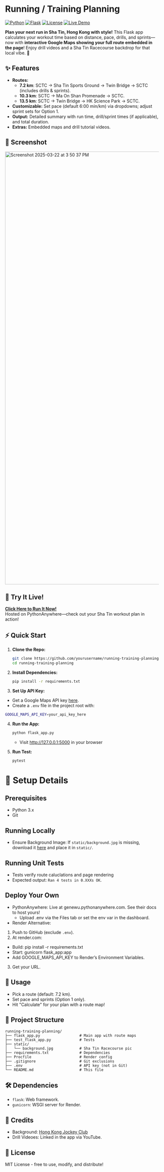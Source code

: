 # Running / Training Planning

[![Python](https://img.shields.io/badge/Python-3.x-blue.svg)](https://www.python.org/)
[![Flask](https://img.shields.io/badge/Flask-2.x-green.svg)](https://flask.palletsprojects.com/)
[![License](https://img.shields.io/badge/License-MIT-yellow.svg)](https://opensource.org/licenses/MIT)
[![Live Demo](https://img.shields.io/badge/Try%20It%20Now-https://genewu.pythonanywhere.com-brightgreen)](https://genewu.pythonanywhere.com/)

**Plan your next run in Sha Tin, Hong Kong with style!** This Flask app calculates your workout time based on distance, pace, drills, and sprints—now with **interactive Google Maps showing your full route embedded in the page**! Enjoy drill videos and a Sha Tin Racecourse backdrop for that local vibe. 🌟

## ✨ Features
- **Routes:**
  - **7.2 km**: SCTC → Sha Tin Sports Ground → Twin Bridge → SCTC (includes drills & sprints).
  - **10.3 km**: SCTC → Ma On Shan Promenade → SCTC.
  - **13.5 km**: SCTC → Twin Bridge → HK Science Park → SCTC.
- **Customizable:** Set pace (default 6:00 min/km) via dropdowns; adjust sprint sets for Option 1.
- **Output:** Detailed summary with run time, drill/sprint times (if applicable), and total duration.
- **Extras:** Embedded maps and drill tutorial videos.

## 📸 Screenshot
<img width="1414" alt="Screenshot 2025-03-22 at 3 50 37 PM" src="https://github.com/user-attachments/assets/d37a813d-4b65-4039-b47e-ed3cf76798f5" />

## 🚀 Try It Live!
[**Click Here to Run It Now!**](https://genewu.pythonanywhere.com/)  
Hosted on PythonAnywhere—check out your Sha Tin workout plan in action!


## ⚡ Quick Start

1. **Clone the Repo:**
   ```bash
   git clone https://github.com/yourusername/running-training-planning.git
   cd running-training-planning
   ```

2. **Install Dependencies:**

    ```bash
    pip install -r requirements.txt
    ```

3. **Set Up API Key:**
- Get a Google Maps API key [here](https://developers.google.com/maps/documentation/embed/get-api-key).
- Create a `.env` file in the project root with:
```bash
GOOGLE_MAPS_API_KEY=your_api_key_here
```

4. **Run the App:**
    ```bash
    python flask_app.py
    ```
    - Visit http://127.0.0.1:5000 in your browser

5. **Run Test:**
    ```bash
    pytest
    ```

# 🔧 Setup Details

## Prerequisites
- Python 3.x
- Git

## Running Locally
- Ensure Background Image: If `static/background.jpg` is missing, download it [here](https://res.hkjc.com/racingnews/wp-content/uploads/sites/3/2022/01/news02_220130_05.jpg) and place it in `static/`.

## Running Unit Tests
- Tests verify route caluclations and page rendering
- Expected output: `Ran 4 tests in 0.XXXs OK`.

## Deploy Your Own
- PythonAnywhere: Live at genewu.pythonanywhere.com. See their docs to host yours!
  - Upload .env via the Files tab or set the env var in the dashboard.
- Render Alternative:
1. Push to GitHub (exclude `.env`).
2. At render.com:
- Build: pip install -r requirements.txt
- Start: gunicorn flask_app:app
- Add GOOGLE_MAPS_API_KEY to Render’s Environment Variables.
3. Get your URL.

## 🎯 Usage
- Pick a route (default: 7.2 km).
- Set pace and sprints (Option 1 only).
- Hit "Calculate" for your plan with a route map!

## 📂 Project Structure
```
running-training-planning/
├── flask_app.py                  # Main app with route maps
├── test_flask_app.py             # Tests
├── static/
│   └── background.jpg            # Sha Tin Racecourse pic
├── requirements.txt              # Dependencies
├── Procfile                      # Render config
├── .gitignore                    # Git exclusions
├── .env                          # API key (not in Git)
└── README.md                     # This file
```

## 🛠️ Dependencies
- `flask`: Web framework.
- `gunicorn`: WSGI server for Render.

## 🙌 Credits
- Background: [Hong Kong Jockey Club](https://res.hkjc.com/racingnews/wp-content/uploads/sites/3/2022/01/news02_220130_05.jpg)
- Drill Videoes: Linked in the app via YouTube.

## 📜 License
MIT License - free to use, modify, and distribute!
